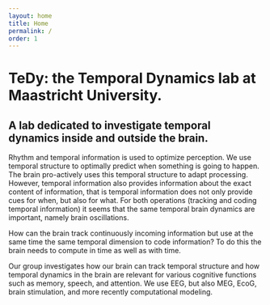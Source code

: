 ```yaml
---
layout: home
title: Home
permalink: /
order: 1
---
```

<!--- img src="{{ site.baseurl }}assets/images/pic_SO.jpg" title="Sanne ten Oever" alt="Sanne ten Oever" width="200" align=left style="padding-right:10pt; padding-bottom:10pt"/ --->

# TeDy: the Temporal Dynamics lab at Maastricht University.
## A lab dedicated to investigate temporal dynamics inside and outside the brain.

Rhythm and temporal information is used to optimize perception. We use temporal structure to optimally predict when something is going to happen. The brain pro-actively uses this temporal structure to adapt processing. However, temporal information also provides information about the exact content of information, that is temporal information does not only provide cues for when, but also for what. For both operations (tracking and coding temporal information) it seems that the same temporal brain dynamics are important, namely brain oscillations.

How can the brain track continuously incoming information but use at the same time the same temporal dimension to code information? To do this the brain needs to compute in time as well as  with time.

Our group investigates how our brain can track temporal structure and how temporal dynamics in the brain are relevant for various cognitive functions such as memory, speech, and attention. We use EEG, but also MEG, EcoG, brain stimulation, and more recently computational modeling.
<br><br>


